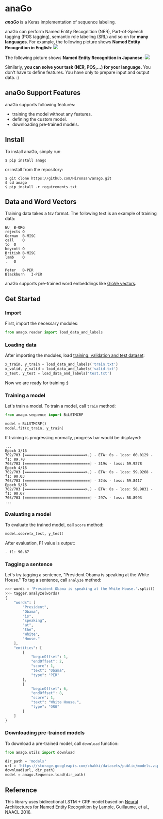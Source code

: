 # anaGo
***anaGo*** is a Keras implementation of sequence labeling.

anaGo can perform Named Entity Recognition (NER), Part-of-Speech tagging (POS tagging), semantic role labeling (SRL) and so on for **many languages**. 
For example, the following picture shows **Named Entity Recognition in English**:
<img src="https://github.com/Hironsan/anago/blob/docs/docs/images/example.en2.png?raw=true">

The following picture shows **Named Entity Recognition in Japanese**:
<img src="https://github.com/Hironsan/anago/blob/docs/docs/images/example.ja2.png?raw=true">

Similarly, **you can solve your task (NER, POS,...) for your language.**
You don't have to define features.
You have only to prepare input and output data. :)

## anaGo Support Features
anaGo supports following features:
* training the model without any features.
* defining the custom model.
* downloading pre-trained models.


## Install
To install anaGo, simply run:

```
$ pip install anago
```

or install from the repository:

```
$ git clone https://github.com/Hironsan/anago.git
$ cd anago
$ pip install -r requirements.txt
```

## Data and Word Vectors
Training data takes a tsv format.
The following text is an example of training data:

```
EU	B-ORG
rejects	O
German	B-MISC
call	O
to	O
boycott	O
British	B-MISC
lamb	O
.	O

Peter	B-PER
Blackburn	I-PER
```

anaGo supports pre-trained word embeddings like [GloVe vectors](https://nlp.stanford.edu/projects/glove/).

## Get Started
### Import
First, import the necessary modules:
```python
from anago.reader import load_data_and_labels
```

### Loading data
After importing the modules, load [training, validation and test dataset](https://github.com/Hironsan/anago/blob/master/data/conll2003/en/ner/):
```python
x_train, y_train = load_data_and_labels('train.txt')
x_valid, y_valid = load_data_and_labels('valid.txt')
x_test, y_test = load_data_and_labels('test.txt')
```

Now we are ready for training :)


### Training a model
Let's train a model. To train a model, call `train` method:
```python
from anago.sequence import BiLSTMCRF

model = BiLSTMCRF()
model.fit(x_train, y_train)
```

If training is progressing normally, progress bar would be displayed:

```commandline
...
Epoch 3/15
702/703 [============================>.] - ETA: 0s - loss: 60.0129 - f1: 89.70
703/703 [==============================] - 319s - loss: 59.9278   
Epoch 4/15
702/703 [============================>.] - ETA: 0s - loss: 59.9268 - f1: 90.03
703/703 [==============================] - 324s - loss: 59.8417   
Epoch 5/15
702/703 [============================>.] - ETA: 0s - loss: 58.9831 - f1: 90.67
703/703 [==============================] - 297s - loss: 58.8993   
...
```


### Evaluating a model
To evaluate the trained model, call `score` method:

```python
model.score(x_test, y_test)
```

After evaluation, F1 value is output:
```commandline
- f1: 90.67
```

### Tagging a sentence
Let's try tagging a sentence, "President Obama is speaking at the White House."
To tag a sentence, call `analyze` method:

```python
>>> words = 'President Obama is speaking at the White House.'.split()
>>> tagger.analyze(words)
{
    "words": [
        "President",
        "Obama",
        "is",
        "speaking",
        "at",
        "the",
        "White",
        "House."
    ],
    "entities": [
        {
            "beginOffset": 1,
            "endOffset": 2,
            "score": 1,
            "text": "Obama",
            "type": "PER"
        },
        {
            "beginOffset": 6,
            "endOffset": 8,
            "score": 1,
            "text": "White House.",
            "type": "ORG"
        }
    ]
}
```

### Downloading pre-trained models
To download a pre-trained model, call `download` function:
```python
from anago.utils import download

dir_path = 'models'
url = 'https://storage.googleapis.com/chakki/datasets/public/models.zip'
download(url, dir_path)
model = anago.Sequence.load(dir_path)
```

## Reference
This library uses bidirectional LSTM + CRF model based on
[Neural Architectures for Named Entity Recognition](https://arxiv.org/abs/1603.01360)
by Lample, Guillaume, et al., NAACL 2016.